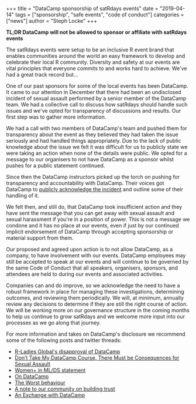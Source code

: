 +++
title = "DataCamp sponsorship of satRdays events"
date = "2019-04-14"
tags = ["sponsorship", "safe events", "code of conduct"]
categories = ["news"]
author = "Steph Locke"
+++

**TL;DR DataCamp will not be allowed to sponsor or affiliate with satRdays events**

The satRdays events were setup to be an inclusive R event brand that enables communities around the world an easy framework to develop and celebrate their local R community. Diversity and safety at our events are vital principles that everyone commits to and works hard to achieve. We've had a great track record but...

One of our past sponsors for some of the local events has been DataCamp. It came to our attention in December that there had been an undisclosed incident of sexual assault performed by a senior member of the DataCamp team. We had a collective call to discuss how satRdays should handle such issues and we've opted for transparency of discussions and results. Our first step was to gather more information.

We had a call with two members of DataCamp's team and pushed them for transparency about the event as they believed they had taken the issue seriously and had handled things appropriately. Due to the lack of public knowledge about the issue we felt it was difficult for us to publicly state we were taking an action when none of the details were public. We opted for a message to our organisers to not have DataCamp as a sponsor whilst pushes for a public statement continued.

Since then the DataCamp instructors picked up the torch on pushing for transparency and accountability with DataCamp. Their voices got DataCamp to [publicly acknowledge the incident](https://datacamp.com/community/blog/note-to-our-community) and outline some of their handling of it.

We felt then, and still do, that DataCamp took insufficient action and they have sent the message that you can get away with sexual assault and sexual harassment if you're in a position of power. This is not a message we condone and it has no place at our events, even if just by our continued implicit endorsement of DataCamp through accepting sponsorship or material support from them.

Our proposed and agreed upon action is to not allow DataCamp, as a company, to have involvement with our events. DataCamp employees may still be accepted to speak at our events and will continue to be governed by the same Code of Conduct that all speakers, organisers, sponsors, and attendees are held to during our events and associated activities.

Companies can and do improve, so we acknowledge the need to have a robust framework in place for managing these investigations, determining outcomes, and reviewing them periodically. We will, at minimum, annually review any decisions to determine if they are still the right course of action. We will be working more on our governance structure in the coming months to help us continue to grow satRdays and we welcome more input into our processes as we go along that journey.

For more information and takes on DataCamp's disclosure we recommend some of the following posts and twitter threads:

- [R-Ladies Global's disapproval of DataCamp](https://blog.rladies.org/post/statement-about-datacamp/)
- [Don’t Take My DataCamp Course, There Must be Consequences for Sexual Assault](https://noamross.github.io/datacamp-sexual-assault/)
- [Women+ in ML/DS statement](https://twitter.com/wimlds/status/1115734798113300481)
- [On DataCamp](https://medium.com/@heathernolis/on-datacamp-aafd82f94e60)
- [The Worst behaviour](http://third-bit.com/2019/04/05/the-worst-behavior.html)
- [A note to our community on building trust](https://dhavide.github.io/a-note-to-our-commuity-on-building-trust.html)
- [An Exchange with DataCamp](http://third-bit.com/2019/04/15/an-exchange-with-datacamp.html)
